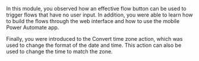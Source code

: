 In this module, you observed how an effective flow button can be 
used to trigger flows that have no user input. In addition, you were 
able to learn how to build the flows through the web interface and how to use the mobile 
Power Automate app. 

Finally, you were introduced to the Convert time zone action, which 
was used to change the format of the date and time. 
This action can also be used to change the time to match the zone.

